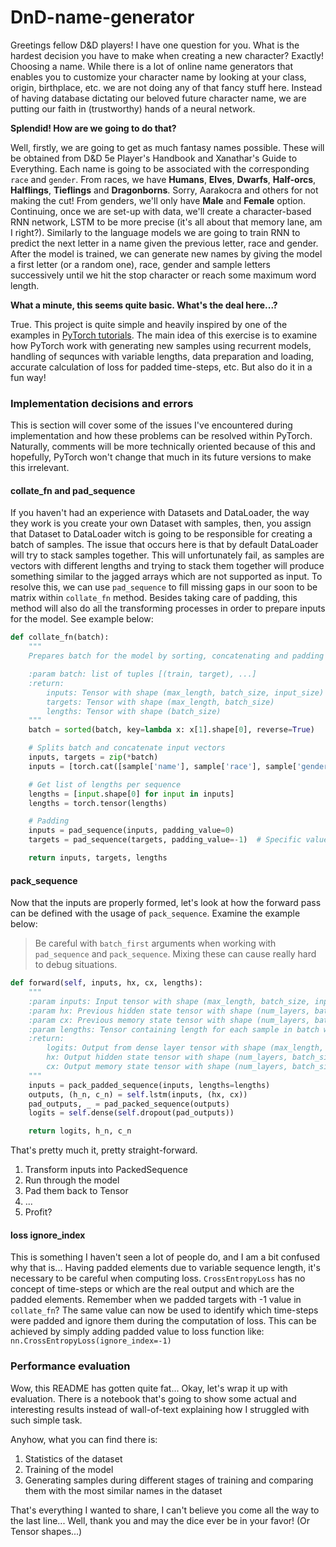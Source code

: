 # DnD-name-generator

Greetings fellow D&D players! I have one question for you. What is the hardest decision you have to make when creating a new character? Exactly! Choosing a name. While there is a lot of online name generators that enables you to customize your character name by looking at your class, origin, birthplace, etc. we are not doing any of that fancy stuff here. Instead of having database dictating our beloved future character name, we are putting our faith in (trustworthy) hands of a neural network.

**Splendid! How are we going to do that?**

Well, firstly, we are going to get as much fantasy names possible. These will be obtained from D&D 5e Player's Handbook and Xanathar's Guide to Everything. Each name is going to be associated with the corresponding `race` and `gender`. From races, we have **Humans**, **Elves**, **Dwarfs**, **Half-orcs**, **Halflings**, **Tieflings** and **Dragonborns**. Sorry, Aarakocra and others for not making the cut! From genders, we'll only have **Male** and **Female** option. Continuing, once we are set-up with data, we'll create a character-based RNN network, LSTM to be more precise (it's all about that memory lane, am I right?). Similarly to the language models we are going to train RNN to predict the next letter in a name given the previous letter, race and gender. After the model is trained, we can generate new names by giving the model a first letter (or a random one), race, gender and sample letters successively until we hit the stop character or reach some maximum word length.


**What a minute, this seems quite basic. What's the deal here...?**

True. This project is quite simple and heavily inspired by one of the examples in [PyTorch tutorials](https://pytorch.org/tutorials/intermediate/char_rnn_generation_tutorial.html). The main idea of this exercise is to examine how PyTorch work with generating new samples using recurrent models, handling of sequnces with variable lengths, data preparation and loading, accurate calculation of loss for padded time-steps, etc. But also do it in a fun way!

### Implementation decisions and errors

This is section will cover some of the issues I've encountered during implementation and how these problems can be resolved within PyTorch. Naturally, comments will be more technically oriented because of this and hopefully, PyTorch won't change that much in its future versions to make this irrelevant.

#### collate_fn and pad_sequence
If you haven't had an experience with Datasets and DataLoader, the way they work is you create your own Dataset with samples, then, you assign that Dataset to DataLoader witch is going to be responsible for creating a batch of samples. The issue that occurs here is that by default DataLoader will try to stack samples together. This will unfortunately fail, as samples are vectors with different lengths and trying to stack them together will produce something similar to the jagged arrays which are not supported as input. To resolve this, we can use `pad_sequence` to fill missing gaps in our soon to be matrix within `collate_fn` method. Besides taking care of padding, this method will also do all the transforming processes in order to prepare inputs for the model. See example below: 

```python
def collate_fn(batch):
    """
    Prepares batch for the model by sorting, concatenating and padding inputs.

    :param batch: list of tuples [(train, target), ...]
    :return:
        inputs: Tensor with shape (max_length, batch_size, input_size)
        targets: Tensor with shape (max_length, batch_size)
        lengths: Tensor with shape (batch_size)
    """
    batch = sorted(batch, key=lambda x: x[1].shape[0], reverse=True)

    # Splits batch and concatenate input vectors
    inputs, targets = zip(*batch)
    inputs = [torch.cat([sample['name'], sample['race'], sample['gender']], 1) for sample in inputs]

    # Get list of lengths per sequence
    lengths = [input.shape[0] for input in inputs]
    lengths = torch.tensor(lengths)

    # Padding
    inputs = pad_sequence(inputs, padding_value=0)
    targets = pad_sequence(targets, padding_value=-1)  # Specific value to be ignored during loss computation

    return inputs, targets, lengths
```

#### pack_sequence

Now that the inputs are properly formed, let's look at how the forward pass can be defined with the usage of `pack_sequence`. Examine the example below:

> Be careful with `batch_first` arguments when working with `pad_sequence` and `pack_sequence`. Mixing these can cause really hard to debug situations.


```python
def forward(self, inputs, hx, cx, lengths):
    """
    :param inputs: Input tensor with shape (max_length, batch_size, input_size)
    :param hx: Previous hidden state tensor with shape (num_layers, batch_size, hidden_size)
    :param cx: Previous memory state tensor with shape (num_layers, batch_size, hidden_size)
    :param lengths: Tensor containing length for each sample in batch with shape (batch_size)
    :return:
        logits: Output from dense layer tensor with shape (max_length, batch_size, output_size)
        hx: Output hidden state tensor with shape (num_layers, batch_size, hidden_size)
        cx: Output memory state tensor with shape (num_layers, batch_size, hidden_size)
    """
    inputs = pack_padded_sequence(inputs, lengths=lengths)
    outputs, (h_n, c_n) = self.lstm(inputs, (hx, cx))
    pad_outputs, _ = pad_packed_sequence(outputs)
    logits = self.dense(self.dropout(pad_outputs))

    return logits, h_n, c_n
```

That's pretty much it, pretty straight-forward. 
1) Transform inputs into PackedSequence
2) Run through the model
3) Pad them back to Tensor
4) ...
5) Profit?

#### loss ignore_index

This is something I haven't seen a lot of people do, and I am a bit confused why that is... Having padded elements due to variable sequence length, it's necessary to be careful when computing loss. `CrossEntropyLoss` has no concept of time-steps or which are the real output and which are the padded elements. Remember when we padded targets with -1 value in `collate_fn`? The same value can now be used to identify which time-steps were padded and ignore them during the computation of loss. This can be achieved by simply adding padded value to loss function like: `nn.CrossEntropyLoss(ignore_index=-1)`


### Performance evaluation

Wow, this README has gotten quite fat... Okay, let's wrap it up with evaluation. There is a notebook that's going to show some actual and interesting results instead of wall-of-text explaining how I struggled with such simple task.

Anyhow, what you can find there is:
1) Statistics of the dataset
2) Training of the model
3) Generating samples during different stages of training and comparing them with the most similar names in the dataset

That's everything I wanted to share, I can't believe you come all the way to the last line... Well, thank you and may the dice ever be in your favor! (Or Tensor shapes...)
